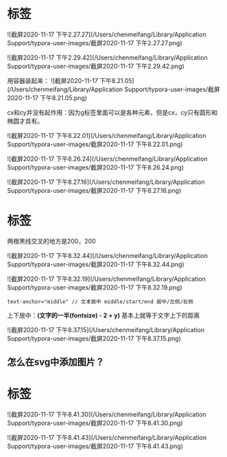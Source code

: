 # <g>标签



![截屏2020-11-17 下午2.27.27](/Users/chenmeifang/Library/Application Support/typora-user-images/截屏2020-11-17 下午2.27.27.png)

![截屏2020-11-17 下午2.29.42](/Users/chenmeifang/Library/Application Support/typora-user-images/截屏2020-11-17 下午2.29.42.png)

用容器装起来：
![截屏2020-11-17 下午8.21.05](/Users/chenmeifang/Library/Application Support/typora-user-images/截屏2020-11-17 下午8.21.05.png)

cx和cy并没有起作用：因为g标签里面可以是各种元素，但是cx，cy只有圆形和椭圆才具有。

![截屏2020-11-17 下午8.22.01](/Users/chenmeifang/Library/Application Support/typora-user-images/截屏2020-11-17 下午8.22.01.png)

![截屏2020-11-17 下午8.26.24](/Users/chenmeifang/Library/Application Support/typora-user-images/截屏2020-11-17 下午8.26.24.png)

![截屏2020-11-17 下午8.27.16](/Users/chenmeifang/Library/Application Support/typora-user-images/截屏2020-11-17 下午8.27.16.png)

# <text>标签

两根黑线交叉的地方是200，200

![截屏2020-11-17 下午8.32.44](/Users/chenmeifang/Library/Application Support/typora-user-images/截屏2020-11-17 下午8.32.44.png)

![截屏2020-11-17 下午8.32.19](/Users/chenmeifang/Library/Application Support/typora-user-images/截屏2020-11-17 下午8.32.19.png)

```
text-anchor="middle" // 文本居中 middle/start/end 居中/左侧/右侧
```

上下居中：**(文字的一半(fontsize) - 2 + y)** 基本上就等于文字上下的距离

![截屏2020-11-17 下午8.37.15](/Users/chenmeifang/Library/Application Support/typora-user-images/截屏2020-11-17 下午8.37.15.png)



##  怎么在svg中添加图片？

# <image>标签



![截屏2020-11-17 下午8.41.30](/Users/chenmeifang/Library/Application Support/typora-user-images/截屏2020-11-17 下午8.41.30.png)

![截屏2020-11-17 下午8.41.43](/Users/chenmeifang/Library/Application Support/typora-user-images/截屏2020-11-17 下午8.41.43.png)
